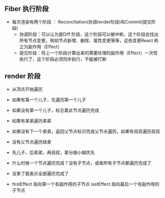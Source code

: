 ## Fiber 执行阶段
- 每次渲染有两个阶段 ： Reconciliation(协调render阶段)和Commit(提交阶段)
    - 协调阶段：可以认为是Diff 阶段，这个阶段可以被中断，这个阶段会找出所有节点变更，例如节点新增、删除、属性变更等等，这些变更React 称之为副作用（Effect）
    - 提交阶段：将上一个阶段计算出来的需要处理的副作用（Effect）一次性执行了，这个阶段必须同步执行，不能被打断


## render 阶段
- 从顶点开始遍历
- 如果有第一个儿子，先遍历第一个儿子
- 如果没有第一个儿子，标志着此节点遍历完成
- 如果有弟弟遍历弟弟
- 如果没有下一个弟弟，返回父节点标识完成父节点遍历，如果有叔叔遍历叔叔
- 没有父节点遍历结束
- 先儿子，后弟弟，再叔叔，辈分越小越优先


- 什么时候一个节点遍历完成？没有子节点，或者所有子节点都遍历完成了
- 没爹了就表示全部遍历完成了



- firstEffect 指向第一个有副作用的子节点 lastEffect 指向最后一个有副作用的子节点